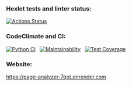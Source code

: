 ### Hexlet tests and linter status:
[![Actions Status](https://github.com/MD-shka/python-project-83/actions/workflows/hexlet-check.yml/badge.svg)](https://github.com/MD-shka/python-project-83/actions)

### CodeClimate and CI:
[![Python CI](https://github.com/MD-shka/python-project-83/actions/workflows/pyci.yml/badge.svg)](https://github.com/MD-shka/python-project-83/actions/workflows/pyci.yml)
![]()
![]()
[![Maintainability](https://api.codeclimate.com/v1/badges/0e8ced7e1dd7162010e7/maintainability)](https://codeclimate.com/github/MD-shka/python-project-83/maintainability)
![]()
![]()
[![Test Coverage](https://api.codeclimate.com/v1/badges/0e8ced7e1dd7162010e7/test_coverage)](https://codeclimate.com/github/MD-shka/python-project-83/test_coverage)

### Website:
https://page-analyzer-7qot.onrender.com
